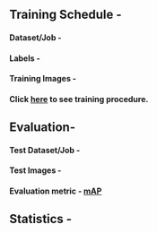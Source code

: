 ## Training Schedule - 

#### Dataset/Job - 

#### Labels - 

#### Training Images - 

#### Click [here](YoloV3/) to see training procedure. 



## Evaluation-

#### Test Dataset/Job -

#### Test Images - 

#### Evaluation metric - [mAP]()

## Statistics -
